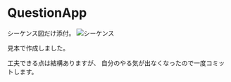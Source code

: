 # QuestionApp
シーケンス図だけ添付。
![シーケンス](https://cdn.discordapp.com/attachments/480385618774327296/480705071403892736/4_.png "サンプル")

見本で作成しました。

工夫できる点は結構ありますが、
自分のやる気が出なくなったので一度コミットします。
